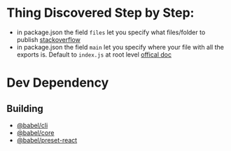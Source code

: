 <!-- Plugins for compatibility with the use of `import()`
https://babeljs.io/docs/en/next/babel-plugin-syntax-dynamic-import.html

Plugins for performance
https://babeljs.io/docs/en/next/babel-plugin-transform-runtime.html

Plugins for writing 
`export default "someModule"`
https://www.npmjs.com/package/babel-plugin-add-module-exports

Plugins for removing propTypes as it benefits bandwidth
https://www.npmjs.com/package/babel-plugin-transform-react-remove-prop-types -->
# Thing Discovered Step by Step:
- in package.json the field `files` let you specify what files/folder to publish [stackoverflow](https://stackoverflow.com/questions/40795836/how-do-you-use-the-files-and-directories-properties-in-package-json)
- in package.json the field `main` let you specify where your file with all the exports is. Default to `index.js` at root level [offical doc](https://docs.npmjs.com/files/package.json#main)
 

# Dev Dependency

## Building
- [@babel/cli](https://babeljs.io/docs/en/babel-cli)
- [@babel/core](https://babeljs.io/docs/en/next/babel-core.html)
- [@babel/preset-react](https://www.npmjs.com/package/@babel/preset-react)
<!-- - [@babel/plugin-proposal-export-namespace-from](https://www.npmjs.com/package/@babel/plugin-proposal-export-namespace-from): Let you write `export * as someIdentifier from "someModule";`
- [@babel/plugin-proposal-export-default-from](https://www.npmjs.com/package/@babel/plugin-proposal-export-default-from): Let you write `export someIdentifier from "someModule";`
`export someIdentifier, { namedIdentifier } from "someModule";` -->
<!-- 
- [@react-bootstrap/babel-preset](https://www.npmjs.com/package/@react-bootstrap/babel-preset): a preset configuration of babel. Go into this project node_modules/@react-bootstrap/babel-preset/index.js to see what babel plugin it use -->
<!-- - [cherry-pick](https://www.npmjs.com/package/cherry-pick): build tool for generate proxy directories with package.json -->
<!-- - [execa](https://www.npmjs.com/package/execa): utility for better interaction with shell commands -->
<!-- - [fs-extra](https://www.npmjs.com/package/fs-extra): utility for better interaction with filesystem -->
<!-- - [webpack](https://webpack.js.org/): to bundle minified version of the library, browser distributable -->